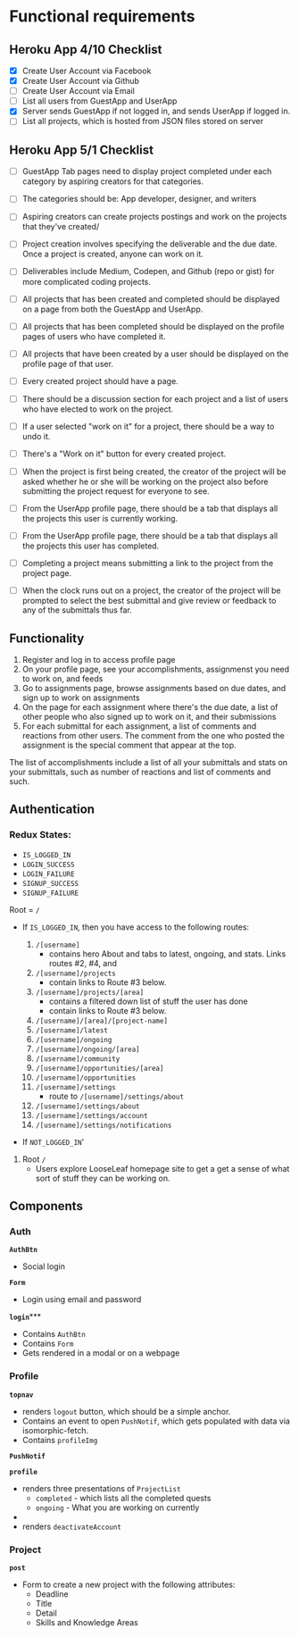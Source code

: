 # Functional requirements


## Heroku App 4/10 Checklist

- [X] Create User Account via Facebook
- [X] Create User Account via Github
- [ ] Create User Account via Email
- [ ] List all users from GuestApp and UserApp
- [X] Server sends GuestApp if not logged in, and sends UserApp if logged in.
- [ ] List all projects, which is hosted from JSON files stored on server

## Heroku App 5/1 Checklist
- [ ] GuestApp Tab pages need to display project completed under each category by aspiring creators for that categories.
- [ ] The categories should be: App developer, designer, and writers
- [ ] Aspiring creators can create projects postings and work on the projects that they've created/
- [ ] Project creation involves specifying the deliverable and the due date. Once a project is created, anyone can work on it.
- [ ] Deliverables include Medium, Codepen, and Github (repo or gist) for more complicated coding projects.
- [ ] All projects that has been created and completed should be displayed on a page from both the GuestApp and UserApp.
- [ ] All projects that has been completed should be displayed on the profile pages of users who have completed it.
- [ ] All projects that have been created by a user should be displayed on the profile page of that user.
- [ ] Every created project should have a page.
- [ ] There should be a discussion section for each project and a list of users who have elected to work on the project.
- [ ] If a user selected "work on it" for a project, there should be a way to undo it.
- [ ] There's a "Work on it" button for every created project.
- [ ] When the project is first being created, the creator of the project will be asked whether he or she will be working on the project also before submitting the project request for everyone to see.
- [ ] From the UserApp profile page, there should be a tab that displays all the projects this user is currently working.
- [ ] From the UserApp profile page, there should be a tab that displays all the projects this user has completed.
- [ ] Completing a project means submitting a link to the project from the project page.
- [ ] When the clock runs out on a project, the creator of the project will be prompted to select the best submittal and give review or feedback to any of the submittals thus far.



## Functionality
1. Register and log in to access profile page
2. On your profile page, see your accomplishments, assignmenst you need to work on, and feeds
3. Go to assignments page, browse assignments based on due dates, and sign up to work on assignments
4. On the page for each assignment where there's the due date, a list of other people who also signed up to work on it, and their submissions
5. For each submittal for each assignment, a list of comments and reactions from other users. The comment from the one who posted the assignment is the special comment that appear at the top.

The list of accomplishments include a list of all your submittals and stats on your submittals, such as number of reactions and list of comments and such.


## Authentication

### Redux States:

* `IS_LOGGED_IN`
* `LOGIN_SUCCESS`
* `LOGIN_FAILURE`
* `SIGNUP_SUCCESS`
* `SIGNUP_FAILURE`

Root = `/`

* If `IS_LOGGED_IN`, then you have access to the following routes:

	1. `/[username]`
		- contains hero About and tabs to latest, ongoing, and stats. Links routes #2, #4, and 
	2. `/[username]/projects`
		- contain links to Route #3 below. 
	3. `/[username]/projects/[area]`
		- contains a filtered down list of stuff the user has done 
		- contain links to Route #3 below. 
	3. `/[username]/[area]/[project-name]`
	4. `/[username]/latest`
	6. `/[username]/ongoing`
	7. `/[username]/ongoing/[area]`
	8. `/[username]/community`
	9. `/[username]/opportunities/[area]`
	10. `/[username]/opportunities`
	11. `/[username]/settings` 
		 - route to `/[username]/settings/about`
	12. `/[username]/settings/about`
	13. `/[username]/settings/account`
	14. `/[username]/settings/notifications`

* If `NOT_LOGGED_IN`'

1. Root `/`
	- Users explore LooseLeaf homepage site to get a get a sense of what sort of stuff they can be working on. 
 

## Components


### Auth

**`AuthBtn`**

* Social login

**`Form`**

* Login using email and password

**`login`*****

* Contains `AuthBtn`
* Contains `Form`
* Gets rendered in a modal or on a webpage


### Profile

**`topnav`**

* renders `logout` button, which should be a simple anchor.
* Contains an event to open `PushNotif`, which gets populated with data via isomorphic-fetch.
* Contains `profileImg`

**`PushNotif`**

**`profile`**

* renders three presentations of `ProjectList`
	* `completed` - which lists all the completed quests
	* `ongoing` - What you are working on currently
* 
* renders `deactivateAccount`

### Project

**`post`**

* Form to create a new project with the following attributes:
	- Deadline
	- Title
	- Detail
	- Skills and Knowledge Areas 

